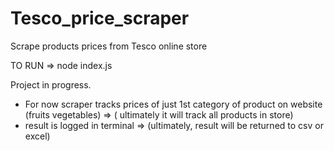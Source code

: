# Tesco_price_scraper
Scrape products prices from Tesco online store

TO RUN => node index.js

Project in progress.

- For now scraper tracks prices of just 1st category of product on website (fruits vegetables) => ( ultimately it will track all products in store)
- result is logged in terminal => (ultimately, result will be returned to csv or excel)
